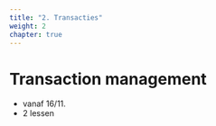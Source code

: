```yaml
---
title: "2. Transacties"
weight: 2
chapter: true
---
```


# Transaction management

- vanaf 16/11.
- 2 lessen

